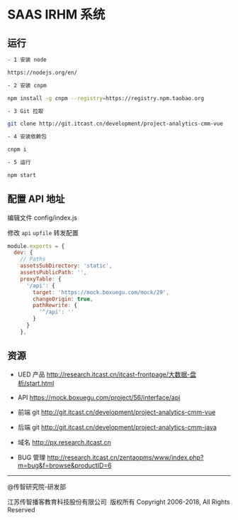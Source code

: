 # SAAS IRHM 系统

## 运行

```sh
- 1 安装 node

https://nodejs.org/en/

- 2 安装 cnpm

npm install -g cnpm --registry=https://registry.npm.taobao.org​

- 3 Git 拉取

git clone http://git.itcast.cn/development/project-analytics-cmm-vue

- 4 安装依赖包

cnpm i

- 5 运行

npm start
```

## 配置 API 地址

编辑文件 config/index.js

修改 `api` `upfile` 转发配置

```js
module.exports = {
  dev: {
    // Paths
    assetsSubDirectory: 'static',
    assetsPublicPath: '',
    proxyTable: {
      '/api': {
        target: 'https://mock.boxuegu.com/mock/29',
        changeOrigin: true,
        pathRewrite: {
          '^/api': ''
        }
      }
    },
```

## 资源

- UED 产品
  http://research.itcast.cn/itcast-frontpage/大数据-盘析/start.html

- API
  https://mock.boxuegu.com/project/56/interface/api

- 前端 git
  http://git.itcast.cn/development/project-analytics-cmm-vue

- 后端 git
  http://git.itcast.cn/development/project-analytics-cmm-java

- 域名
  http://px.research.itcast.cn

- BUG 管理
  http://research.itcast.cn/zentaopms/www/index.php?m=bug&f=browse&productID=6

---

@传智研究院-研发部

江苏传智播客教育科技股份有限公司 &nbsp;版权所有 Copyright 2006-2018, All Rights Reserved
